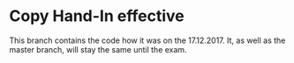 # Copy Hand-In effective
This branch contains the code how it was on the 17.12.2017. It, as well as the master branch, will stay the same until the exam. 
